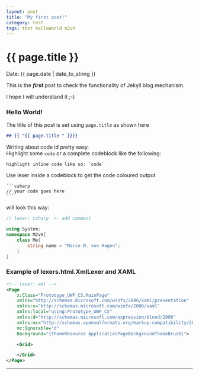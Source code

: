 ```yaml
---
layout: post
title: "My first post!"
category: test
tags: test helloWorld m2vh
---
```


# {{ page.title }}

Date: {{ page.date | date_to_string }}

This is the _**first**_ post to check the functionality of Jekyll blog mechanism.

I hope I will understand it ;-)

### Hello World!

The title of this post is set using `page.title` as shown here

```markdown
## {{ "{{ page.title " }}}}
```

Writing about code id pretty easy.  
Highlight some `code` or a complete codeblock like the following:

```
highlight inline code like so: `code` 
```

Use lexer inside a codeblock to get the code coloured output

    ```csharp
    // your code goes here
    ```

will look this way:

```csharp
// lexer: csharp  <- add comment

using System;
namespace M2vH{
    class Me{
        string name = "Marco M. von Hagen";
    }
}
```

### Example of lexers.html.XmlLexer and XAML

```xml
<!-- lexer: xml -->
<Page
    x:Class="Prototype_UWP_CS.MainPage"
    xmlns="http://schemas.microsoft.com/winfx/2006/xaml/presentation"
    xmlns:x="http://schemas.microsoft.com/winfx/2006/xaml"
    xmlns:local="using:Prototype_UWP_CS"
    xmlns:d="http://schemas.microsoft.com/expression/blend/2008"
    xmlns:mc="http://schemas.openxmlformats.org/markup-compatibility/2006"
    mc:Ignorable="d"
    Background="{ThemeResource ApplicationPageBackgroundThemeBrush}">

    <Grid>

    </Grid>
</Page>

```

---
